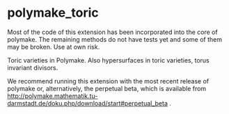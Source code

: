 polymake_toric
==============

Most of the code of this extension has been incorporated into the core of polymake. The remaining methods do not have tests yet and some of them may be broken. Use at own risk.

Toric varieties in Polymake. Also hypersurfaces in toric varieties, torus invariant divisors.

We recommend running this extension with the most recent release of polymake or, alternatively, 
the perpetual beta, which is available from
http://polymake.mathematik.tu-darmstadt.de/doku.php/download/start#perpetual_beta
.
